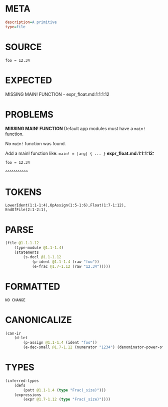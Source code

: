# META
~~~ini
description=A primitive
type=file
~~~
# SOURCE
~~~roc
foo = 12.34
~~~
# EXPECTED
MISSING MAIN! FUNCTION - expr_float.md:1:1:1:12
# PROBLEMS
**MISSING MAIN! FUNCTION**
Default app modules must have a `main!` function.

No `main!` function was found.

Add a main! function like:
`main! = |arg| { ... }`
**expr_float.md:1:1:1:12:**
```roc
foo = 12.34
```
^^^^^^^^^^^


# TOKENS
~~~zig
LowerIdent(1:1-1:4),OpAssign(1:5-1:6),Float(1:7-1:12),
EndOfFile(2:1-2:1),
~~~
# PARSE
~~~clojure
(file @1.1-1.12
	(type-module @1.1-1.4)
	(statements
		(s-decl @1.1-1.12
			(p-ident @1.1-1.4 (raw "foo"))
			(e-frac @1.7-1.12 (raw "12.34")))))
~~~
# FORMATTED
~~~roc
NO CHANGE
~~~
# CANONICALIZE
~~~clojure
(can-ir
	(d-let
		(p-assign @1.1-1.4 (ident "foo"))
		(e-dec-small @1.7-1.12 (numerator "1234") (denominator-power-of-ten "2") (value "12.34"))))
~~~
# TYPES
~~~clojure
(inferred-types
	(defs
		(patt @1.1-1.4 (type "Frac(_size)")))
	(expressions
		(expr @1.7-1.12 (type "Frac(_size)"))))
~~~
